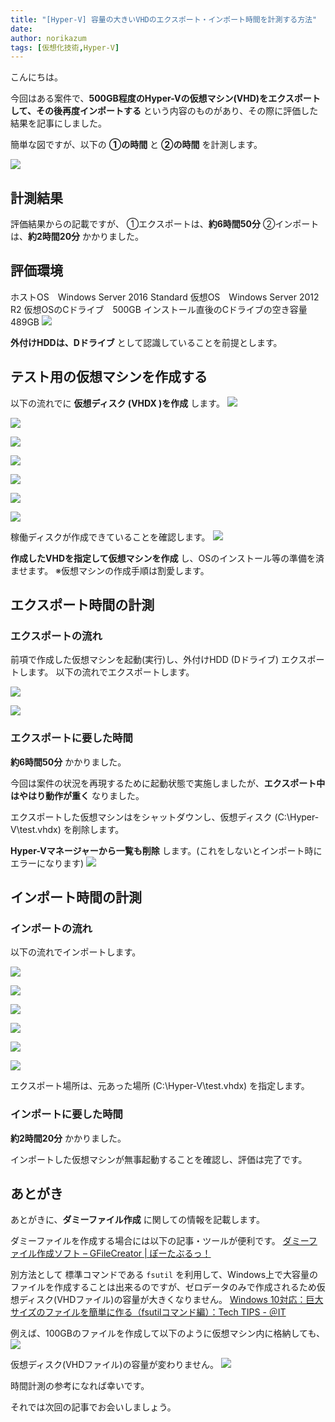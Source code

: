 ```yaml
---
title: "[Hyper-V] 容量の大きいVHDのエクスポート・インポート時間を計測する方法"
date: 
author: norikazum
tags: [仮想化技術,Hyper-V]
---
```


こんにちは。

今回はある案件で、**500GB程度のHyper-Vの仮想マシン(VHD)をエクスポートして、その後再度インポートする** という内容のものがあり、その際に評価した結果を記事にしました。

簡単な図ですが、以下の **①の時間** と **②の時間** を計測します。

![](images/2019-07-20_21h51_39.png)

## 計測結果
評価結果からの記載ですが、
①エクスポートは、**約6時間50分**
②インポートは、**約2時間20分** かかりました。　

## 評価環境
ホストOS　Windows Server 2016 Standard
仮想OS　Windows Server 2012 R2
仮想OSのCドライブ　500GB
インストール直後のCドライブの空き容量　489GB
![](images/2019-07-19_18h00_01.png)

**外付けHDDは、Dドライブ** として認識していることを前提とします。

## テスト用の仮想マシンを作成する

以下の流れでに **仮想ディスク (VHDX )を作成** します。
![](images/2019-07-22_11h05_11.png)

![](images/2019-07-22_11h05_53.png)

![](images/2019-07-22_11h06_20.png)

![](images/2019-07-22_11h06_40.png)

![](images/2019-07-22_11h07_06.png)

![](images/2019-07-22_11h07_42.png)

![](images/2019-07-22_11h08_02.png)

稼働ディスクが作成できていることを確認します。
![](images/2019-07-22_08h54_54.png)

**作成したVHDを指定して仮想マシンを作成** し、OSのインストール等の準備を済ませます。
※仮想マシンの作成手順は割愛します。

## エクスポート時間の計測
### エクスポートの流れ
前項で作成した仮想マシンを起動(実行)し、外付けHDD (Dドライブ) エクスポートします。
以下の流れでエクスポートします。

![](images/2019-07-22_08h56_36.png)

![](images/2019-07-22_08h57_28.png)

### エクスポートに要した時間
**約6時間50分** かかりました。

今回は案件の状況を再現するために起動状態で実施しましたが、**エクスポート中はやはり動作が重く** なりました。

エクスポートした仮想マシンはをシャットダウンし、仮想ディスク (C:\Hyper-V\test.vhdx) を削除します。

**Hyper-Vマネージャーから一覧も削除** します。(これをしないとインポート時にエラーになります)
![](images/2021-09-13_10h11_14.jpg)

## インポート時間の計測
### インポートの流れ
以下の流れでインポートします。

![](images/2021-09-13_10h00_25.jpg)

![](images/2021-09-13_10h00_38.jpg)

![](images/2021-09-13_10h09_28.jpg)

![](images/2021-09-13_10h09_40.jpg)

![](images/2021-09-13_10h09_53.jpg)

![](images/2021-09-13_10h10_02-1.jpg)

エクスポート場所は、元あった場所 (C:\Hyper-V\test.vhdx) を指定します。

### インポートに要した時間
**約2時間20分** かかりました。　

インポートした仮想マシンが無事起動することを確認し、評価は完了です。

## あとがき

あとがきに、**ダミーファイル作成** に関しての情報を記載します。

ダミーファイルを作成する場合には以下の記事・ツールが便利です。
[ダミーファイル作成ソフト – GFileCreator | ぽーたぶるっ！](https://triton.casey.jp/portable/gfilecreator/)


別方法として 標準コマンドである `fsutil` を利用して、Windows上で大容量のファイルを作成することは出来るのですが、ゼロデータのみで作成されるため仮想ディスク(VHDファイル)の容量が大きくなりません。
[Windows 10対応：巨大サイズのファイルを簡単に作る（fsutilコマンド編）：Tech TIPS - ＠IT](https://www.atmarkit.co.jp/ait/articles/0209/28/news002.html)

例えば、100GBのファイルを作成して以下のように仮想マシン内に格納しても、
![](images/2019-07-19_18h03_23.png)

仮想ディスク(VHDファイル)の容量が変わりません。
![](images/2019-07-19_18h06_28.png)

時間計測の参考になれば幸いです。

それでは次回の記事でお会いしましょう。